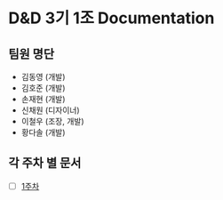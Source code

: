 # D&D 3기 1조 Documentation

## 팀원 명단
- 김동영 (개발)
- 김호준 (개발)
- 손재현 (개발)
- 신채원 (디자이너)
- 이철우 (조장, 개발)
- 황다솔 (개발)

## 각 주차 별 문서
- [ ] [1주차](./1st/README.md)


